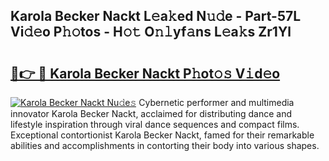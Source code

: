 ## Karola Becker Nackt L𝚎a𝚔ed N𝚞𝚍e - Part-57L Vi𝚍𝚎o P𝚑𝚘tos - H𝚘𝚝 O𝚗𝚕yf𝚊ns L𝚎a𝚔s Zr1Yl

# <h2><a href="http://kf1bctu.oniu.top/?m=Karola+Becker+Nackt">🔗👉 🔴 Karola Becker Nackt P𝚑ot𝚘𝚜 V𝚒d𝚎o</a></h2>

[![Karola Becker Nackt Nu𝚍e𝚜](https://i.imgur.com/0qMVB7G.gif)](http://kf1bctu.oniu.top/?m=Karola+Becker+Nackt)
Cybernetic performer and multimedia innovator Karola Becker Nackt, acclaimed for distributing dance and lifestyle inspiration through viral dance sequences and compact films. Exceptional contortionist Karola Becker Nackt, famed for their remarkable abilities and accomplishments in contorting their body into various shapes.  
